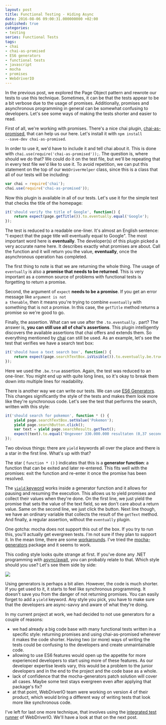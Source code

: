 ```yaml
---
layout: post
title: Functional Testing - Hiding Async
date: 2016-08-06 09:00:31.000000000 +02:00
published: true
categories:
- testing
series: Functional Tests
tags:
- chai
- chai-as-promised
- ES6 generators
- functional tests
- javascript
- mocha
- promises
- WebdriverIO
---
```


In the previous post, we explored the Page Object pattern and rewrote our tests to use this technique. Sometimes, it can be that the tests appear to be a bit verbose due to the usage of promises. Additionally, promises and asynchronous programming in general can be somewhat confusing to developers. Let's see some ways of making the tests shorter and easier to read.

<!--more-->

First of all, we're working with promises. There's a nice chai plugin, <a href="https://github.com/domenic/chai-as-promised">chai-as-promised</a>, that can help us our here. Let's install it with <code>npm install --save-dev chai-as-promised</code>.

In order to use it, we'd have to include it and tell chai about it. This is done with <code>chai.use(require('chai-as-promised'));</code>. The question is, where should we do that? We could do it on the test file, but we'll be repeating that in every test file we'd like to use it. To avoid repetition, we can put this statement on the top of our <code>WebDriverHelper</code> class, since this is a class that all of our tests will be including:

```javascript
var chai = require('chai');
chai.use(require('chai-as-promised'));
```

Now this plugin is available in all of our tests. Let's use it for the simple test that checks the title of the homepage:

```javascript
it('should verify the title of Google', function() {
    return expect(page.getTitle()).to.eventually.equal('Google');
});
```

The test is reduced to a readable one-liner. It's almost an English sentence: "I expect that the page title will eventually equal to Google". The most important word here is <strong>eventually</strong>. The developer(s) of this plugin picked a very accurate name here. It describes exactly what promises are about. Call the function and it will return you the value, <strong>eventually</strong>, once the asynchronous operation has completed.

The first thing to note is that we are returning the whole thing. The usage of <code>eventually</code> is also a <strong>promise that needs to be returned</strong>. This is very important as a common source of problems with functional tests is forgetting to return a promise.

Second, the argument of <code>expect</code> <strong>needs to be a promise</strong>. If you get an error message like <code>argument is not a thenable</code>, then it means you're trying to combine <code>eventually</code> with something that is not a promise. In this case, the <code>getTitle</code> method returns a promise so we're good to go.

Finally, the assertion. What can we use after the <code>.to.eventually.</code> part? The answer is, <strong>you can still use all of chai's assertions</strong>. This plugin intelligently discovers the available assertions that chai offers and extends them. So everything mentioned by <a href="http://chaijs.com/api/bdd/">chai</a> can still be used. As an example, let's see the test that verifies we have a search text box:

```javascript
it('should have a text search box', function() {
    return expect(page.searchTextBox.isVisible()).to.eventually.be.true;
});
```

Here we used the <code>.be.true</code> assertion. Again, the test was reduced to an one-liner. You might end up with quite long lines, so it's okay to break them down into multiple lines for readability.

There is another way we can write our tests. We can use <a href="https://developer.mozilla.org/en/docs/Web/JavaScript/Reference/Statements/function*">ES6 Generators</a>. This changes significantly the style of the tests and makes them look more like they're synchronous code. Let's see the test that performs the search, written with this style:

```javascript
it('should search for pokemon', function * () {
    yield page.searchTextBox.setValue('Pokemon');
    yield page.searchButton.click();
    var text = yield page.searchResults.getText();
    expect(text).to.equal('Ongeveer 330.000.000 resultaten (0,37 seconden)', 'unexpected search result message');
});
```

Two obvious things: there are <code>yield</code> keywords all over the place and there is a star in the first line. What's up with that?

The star ( <code>function * ()</code> ) indicates that this is a <strong>generator function</strong>: a function that can be exited and later re-entered. This fits well with the promises: exit the function and re-enter it once the promise has been resolved.

The <a href="https://developer.mozilla.org/en-US/docs/Web/JavaScript/Reference/Operators/yield"><code>yield</code> keyword</a> works inside a generator function and it allows for pausing and resuming the execution. This allows us to yield promises and collect their values when they're done. On the first line, we just yield the promise that sets the value of the text field, so we don't care about a return value. Same on the second line, we just click the button. Next line though, we have an ordinary variable that collects the result of the <code>getText</code> method. And finally, a regular assertion, without the <code>eventually</code> plugin.

One gotcha: mocha does not support this out of the box. If you try to run this, you'll actually get evergreen tests. I'm not sure if they plan to support it. In the mean time, there are some <a href="http://stackoverflow.com/questions/23024847/override-mocha-it-to-support-yield-using-suspend">workarounds</a>. I've tried the <a href="https://github.com/vdemedes/mocha-generators">mocha-generators</a> package and it seems to work.

This coding style looks quite strange at first. If you've done any .NET programming with <a href="https://msdn.microsoft.com/en-us/library/mt674882.aspx">async/await</a>, you can probably relate to that. Which style should you use? Let's see them side by side:

<img src="{{ site.baseurl }}/assets/2016/diff.png" />

Using generators is perhaps a bit alien. However, the code is much shorter. If you get used to it, it starts to feel like synchronous programming. It doesn't save you from the danger of not returning promises. You can easily forget to add a <code>yield</code> keyword. Any style you pick, you have to make sure that the developers are async-savvy and aware of what they're doing.

In my current project at work, we had decided to not use generators for a couple of reasons:
<ul>
<li>we had already a big code base with many functional tests written in a specific style: returning promises and using chai-as-promised whenever it makes the code shorter. Having two (or more) ways of writing the tests could be confusing to the developers and create unmaintainable code.</li>
<li>allowing to use ES6 features would open up the appetite for more experienced developers to start using more of these features. As our developer expertise levels vary, this would be a problem to the junior developers and in the end to the project and the code base as a whole.</li>
<li>lack of confidence that the mocha-generators patch solution will cover all cases. Maybe some test stays evergreen even after applying that package's fix?</li>
<li>at that point, WebDriverIO team were working on version 4 of their product, which would bring a different way of writing tests that look more like synchronous code.</li>
</ul>

I've left for last one more technique, that involves using the <a href="http://webdriver.io/guide/testrunner/gettingstarted.html">integrated test runner</a> of WebDriverIO. We'll have a look at that on the next post.
